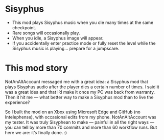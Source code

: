# Sisyphus

- This mod plays Sisyphus music when you die many times at the same checkpoint.
- Rare songs will occasionally play.
- When you idle, a Sisyphus image will appear.
- If you accidentally enter practice mode or fully reset the level while the Sisyphus music is playing… prepare for a jumpscare.

# This mod story

NotAnAltAccount messaged me with a great idea: a Sisyphus mod that plays Sisyphus audio after the player dies a certain number of times. I said it was a great idea and that I’d make it once my PC was back from warranty. Then it hit me — what better way to make a Sisyphus mod than to live the experience?

So I built the mod on an Xbox using Microsoft Edge and GitHub (no Intelephense), with occasional edits from my phone. NotAnAltAccount was my tester. It was truly Sisyphean to make — painful in all the right ways — you can tell by more than 70 commits and more than 60 workflow runs. But here we are: it’s finally done. :)
